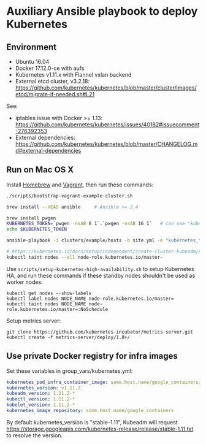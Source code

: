 # Auxiliary Ansible playbook to deploy Kubernetes

## Environment

* Ubuntu 16.04
* Docker 17.12.0-ce with aufs
* Kubernetes v1.11.x with Flannel vxlan backend
* External etcd cluster, v3.2.18: https://github.com/kubernetes/kubernetes/blob/master/cluster/images/etcd/migrate-if-needed.sh#L21

See:

* iptables issue with Docker >= 1.13: https://github.com/kubernetes/kubernetes/issues/40182#issuecomment-276392353
* External dependencies: https://github.com/kubernetes/kubernetes/blob/master/CHANGELOG.md#external-dependencies

## Run on Mac OS X

Install [Homebrew](https://brew.sh) and [Vagrant](https://www.vagrantup.com/), then run these commands:

```sh
./scripts/bootstrap-vagrant-example-cluster.sh

brew install --HEAD ansible     # Ansible >= 2.4

brew install pwgen
KUBERNETES_TOKEN=`pwgen -nsAB 6 1`.`pwgen -nsAB 16 1`   # can use "kubeadm token generate" instead
echo $KUBERNETES_TOKEN

ansible-playbook -i clusters/example/hosts -b site.yml -e "kubernetes_token=$KUBERNETES_TOKEN"

# https://kubernetes.io/docs/setup/independent/create-cluster-kubeadm/#master-isolation
kubectl taint nodes --all node-role.kubernetes.io/master-
```

Use `scripts/setup-kubernetes-high-availability.sh` to setup Kubernetes HA, and run these commands
if these standby nodes shouldn't be used as worker nodes:

```
kubectl get nodes --show-labels
kubectl label nodes NODE_NAME node-role.kubernetes.io/master=
kubectl taint nodes NODE_NAME node-role.kubernetes.io/master=:NoSchedule
```

Setup metrics server:

```
git clone https://github.com/kubernetes-incubator/metrics-server.git
kubectl create -f metrics-server/deploy/1.8+/
```

## Use private Docker registry for infra images

Set these variables in group\_vars/kubernetes.yml:

```yaml
kubernetes_pod_infra_container_image: some.host.name/google_containers/pause-amd64:3.0
kubernetes_version: v1.11.2
kubeadm_version: 1.11.2-*
kubectl_version: 1.11.2-*
kubelet_version: 1.11.2-*
kubernetes_image_repository: some.host.name/google_containers
```

By default kubernetes\_version is "stable-1.11", Kubeadm will request
https://storage.googleapis.com/kubernetes-release/release/stable-1.11.txt to
resolve the version.
